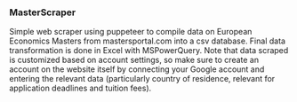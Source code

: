### MasterScraper
Simple web scraper using puppeteer to compile data on European Economics Masters from mastersportal.com into a csv database. Final data transformation is done in Excel with MSPowerQuery. Note that data scraped is customized based on account settings, so make sure to create an account on the website itself by connecting your Google account and entering the relevant data (particularly country of residence, relevant for application deadlines and tuition fees).
